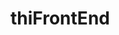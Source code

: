 # thiFrontEnd
<link rel="stylesheet" href="https://cdnjs.cloudflare.com/ajax/libs/font-awesome/6.5.0/css/all.min.css">
<!-- CSS -->
<link href="https://cdn.jsdelivr.net/npm/bootstrap@5.3.3/dist/css/bootstrap.min.css" rel="stylesheet">

<!-- JS Bundle with Popper -->
<script src="https://cdn.jsdelivr.net/npm/bootstrap@5.3.3/dist/js/bootstrap.bundle.min.js"></script>
<script src="https://code.jquery.com/jquery-3.7.1.min.js"></script>
